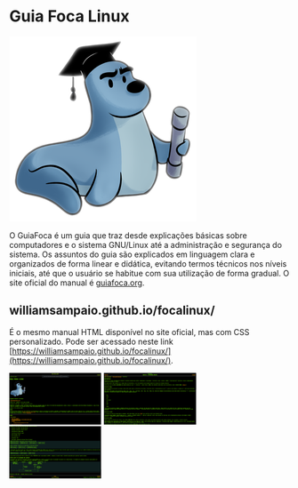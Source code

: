 # Guia Foca Linux

![foca](images/logo-guiafoca2020.png)

O GuiaFoca é um guia que traz desde explicações básicas sobre computadores e o sistema GNU/Linux até a administração e segurança do sistema. Os assuntos do guia são explicados em linguagem clara e organizados de forma linear e didática, evitando termos técnicos nos níveis iniciais, até que o usuário se habitue com sua utilização de forma gradual. O site oficial do manual é [guiafoca.org](https://guiafoca.org/).

## williamsampaio.github.io/focalinux/

É o mesmo manual HTML disponível no site oficial, mas com CSS personalizado. Pode ser acessado neste link [https://williamsampaio.github.io/focalinux/](https://williamsampaio.github.io/focalinux/).

<div>
    <img style="width: 33%;" src="/images/screenshot_1.png" alt="screenshot 1">
    <img style="width: 33%;" src="/images/screenshot_2.png" alt="screenshot 2">
    <img style="width: 33%;" src="/images/screenshot_3.png" alt="screenshot 3">
</div>
